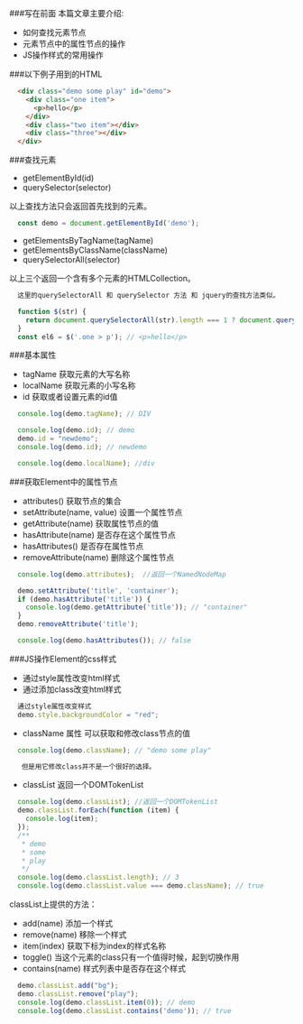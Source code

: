 ###写在前面
  本篇文章主要介绍:
  * 如何查找元素节点
  * 元素节点中的属性节点的操作
  * JS操作样式的常用操作

###以下例子用到的HTML
```HTML
  <div class="demo some play" id="demo">
    <div class="one item">
      <p>hello</p>
    </div>
    <div class="two item"></div>
    <div class="three"></div>
  </div>
```


###查找元素
  * getElementById(id)
  * querySelector(selector)

  以上查找方法只会返回首先找到的元素。
```js
  const demo = document.getElementById('demo');
```

  * getElementsByTagName(tagName)
  * getElementsByClassName(className)
  * querySelectorAll(selector)

  以上三个返回一个含有多个元素的HTMLCollection。

```js
  这里的querySelectorAll 和 querySelector 方法 和 jquery的查找方法类似。

  function $(str) {
    return document.querySelectorAll(str).length === 1 ? document.querySelectorAll(str)[0] : document.querySelectorAll(str);
  }
  const el6 = $('.one > p'); // <p>hello</p>
```

###基本属性
  * tagName 获取元素的大写名称
  * localName 获取元素的小写名称
  * id 获取或者设置元素的id值

```js
  console.log(demo.tagName); // DIV

  console.log(demo.id); // demo
  demo.id = "newdemo";
  console.log(demo.id); // newdemo

  console.log(demo.localName); //div
```

###获取Element中的属性节点
  * attributes() 获取节点的集合
  * setAttribute(name, value) 设置一个属性节点
  * getAttribute(name) 获取属性节点的值
  * hasAttribute(name) 是否存在这个属性节点
  * hasAttributes() 是否存在属性节点
  * removeAttribute(name) 删除这个属性节点

```js
  console.log(demo.attributes);  //返回一个NamedNodeMap

  demo.setAttribute('title', 'container');
  if (demo.hasAttribute('title')) {
    console.log(demo.getAttribute('title')); // "container"
  }
  demo.removeAttribute('title');

  console.log(demo.hasAttributes()); // false
```

###JS操作Element的css样式
  * 通过style属性改变html样式
  * 通过添加class改变html样式

```js
  通过style属性改变样式
  demo.style.backgroundColor = "red";
```
  * className 属性 可以获取和修改class节点的值
```js
  console.log(demo.className); // "demo some play"

   但是用它修改class并不是一个很好的选择。
```  
  * classList 返回一个DOMTokenList
```js
  console.log(demo.classList); //返回一个DOMTokenList
  demo.classList.forEach(function (item) {
    console.log(item);
  });
  /**
   * demo
   * some
   * play
   */
  console.log(demo.classList.length); // 3
  console.log(demo.classList.value === demo.className); // true
```
  classList上提供的方法：
  * add(name) 添加一个样式
  * remove(name) 移除一个样式
  * item(index) 获取下标为index的样式名称
  * toggle() 当这个元素的class只有一个值得时候，起到切换作用
  * contains(name) 样式列表中是否存在这个样式

```js
  demo.classList.add("bg");
  demo.classList.remove("play");
  console.log(demo.classList.item(0)); // demo
  console.log(demo.classList.contains('demo')); // true
```  
